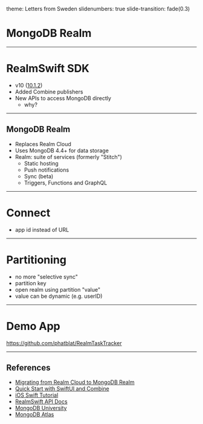 theme: Letters from Sweden
slidenumbers: true
slide-transition: fade(0.3)

# MongoDB Realm

---

# RealmSwift SDK

- v10 ([10.1.2](https://github.com/realm/realm-cocoa/blob/master/CHANGELOG.md))
- Added Combine publishers
- New APIs to access MongoDB directly
  - why?

---

## MongoDB Realm

- Replaces Realm Cloud
- Uses MongoDB 4.4+ for data storage
- Realm: suite of services (formerly "Stitch")
  - Static hosting
  - Push notifications
  - Sync (beta)
  - Triggers, Functions and GraphQL

---

# Connect

- app id instead of URL

---

# Partitioning

- no more "selective sync"
- partition key
- open realm using partition "value"
- value can be dynamic (e.g. userID)

---

# Demo App

https://github.com/phatblat/RealmTaskTracker

---

## References

- [Migrating from Realm Cloud to MongoDB Realm](https://richard-67741.medium.com/migrating-from-realm-cloud-to-mongodb-realm-3f108292d607)
- [Quick Start with SwiftUI and Combine](https://docs.mongodb.com/realm/ios/swiftui/)
- [iOS Swift Tutorial](https://docs.mongodb.com/realm/tutorial/ios-swift/)
- [RealmSwift API Docs](https://realm.io/docs/swift/latest/api/index.html)
- [MongoDB University](https://university.mongodb.com/)
- [MongoDB Atlas](https://www.mongodb.com/cloud/atlas)
